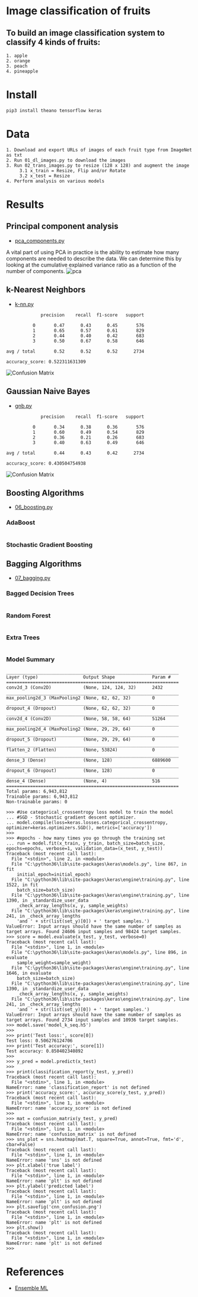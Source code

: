 # Image classification of fruits

## To build an image classification system to classify 4 kinds of fruits: 
~~~
1. apple
2. orange
3. peach
4. pineapple
~~~

# Install
~~~
pip3 install theano tensorflow keras
~~~

# Data
~~~
1. Download and export URLs of images of each fruit type from ImageNet as txt
2. Run 01_dl_images.py to download the images
3. Run 02_trans_images.py to resize (128 x 128) and augment the image 
     3.1 x_train = Resize, Flip and/or Rotate
     3.2 x_test = Resize
4. Perform analysis on various models
~~~

# Results

## Principal component analysis 
* [pca_components.py](pca_components.py)

A vital part of using PCA in practice is the ability to estimate how many components are needed to describe the data. We can determine this by looking at the cumulative explained variance ratio as a function of the number of components.
![pca](results/pca/pca.png)

## k-Nearest Neighbors
* [k-nn.py](k-nn.py)
~~~
             precision    recall  f1-score   support

          0       0.47      0.43      0.45       576
          1       0.65      0.57      0.61       829
          2       0.44      0.40      0.42       683
          3       0.50      0.67      0.58       646

avg / total       0.52      0.52      0.52      2734

accuracy_score: 0.522311631309
~~~
![Confusion Matrix](results/knn/knn_confusion.png)

## Gaussian Naive Bayes
* [gnb.py](gnb.py)
~~~
             precision    recall  f1-score   support

          0       0.34      0.38      0.36       576
          1       0.60      0.49      0.54       829
          2       0.36      0.21      0.26       683
          3       0.40      0.63      0.49       646

avg / total       0.44      0.43      0.42      2734

accuracy_score: 0.430504754938
~~~
![Confusion Matrix](results/gnb/gnb_confusion.png)

## Boosting Algorithms
* [06_boosting.py](06_boosting.py)
### AdaBoost
~~~
~~~

### Stochastic Gradient Boosting

## Bagging Algorithms
* [07_bagging.py](07_bagging.py)
### Bagged Decision Trees
~~~
~~~

### Random Forest
~~~
~~~

### Extra Trees
~~~
~~~

### Model Summary
~~~
_________________________________________________________________
Layer (type)                 Output Shape              Param #
=================================================================
conv2d_3 (Conv2D)            (None, 124, 124, 32)      2432
_________________________________________________________________
max_pooling2d_3 (MaxPooling2 (None, 62, 62, 32)        0
_________________________________________________________________
dropout_4 (Dropout)          (None, 62, 62, 32)        0
_________________________________________________________________
conv2d_4 (Conv2D)            (None, 58, 58, 64)        51264
_________________________________________________________________
max_pooling2d_4 (MaxPooling2 (None, 29, 29, 64)        0
_________________________________________________________________
dropout_5 (Dropout)          (None, 29, 29, 64)        0
_________________________________________________________________
flatten_2 (Flatten)          (None, 53824)             0
_________________________________________________________________
dense_3 (Dense)              (None, 128)               6889600
_________________________________________________________________
dropout_6 (Dropout)          (None, 128)               0
_________________________________________________________________
dense_4 (Dense)              (None, 4)                 516
=================================================================
Total params: 6,943,812
Trainable params: 6,943,812
Non-trainable params: 0
~~~

~~~
>>> #Use categorical_crossentropy loss model to train the model
... #SGD - Stochastic gradient descent optimizer.
... model.compile(loss=keras.losses.categorical_crossentropy, optimizer=keras.optimizers.SGD(), metrics=['accuracy'])
>>>
>>> #epochs - how many times you go through the training set
... run = model.fit(x_train, y_train, batch_size=batch_size, epochs=epochs, verbose=1, validation_data=(x_test, y_test))
Traceback (most recent call last):
  File "<stdin>", line 2, in <module>
  File "C:\python36\lib\site-packages\keras\models.py", line 867, in fit
    initial_epoch=initial_epoch)
  File "C:\python36\lib\site-packages\keras\engine\training.py", line 1522, in fit
    batch_size=batch_size)
  File "C:\python36\lib\site-packages\keras\engine\training.py", line 1390, in _standardize_user_data
    _check_array_lengths(x, y, sample_weights)
  File "C:\python36\lib\site-packages\keras\engine\training.py", line 241, in _check_array_lengths
    'and ' + str(list(set_y)[0]) + ' target samples.')
ValueError: Input arrays should have the same number of samples as target arrays. Found 24606 input samples and 98424 target samples.
>>> score = model.evaluate(x_test, y_test, verbose=0)
Traceback (most recent call last):
  File "<stdin>", line 1, in <module>
  File "C:\python36\lib\site-packages\keras\models.py", line 896, in evaluate
    sample_weight=sample_weight)
  File "C:\python36\lib\site-packages\keras\engine\training.py", line 1646, in evaluate
    batch_size=batch_size)
  File "C:\python36\lib\site-packages\keras\engine\training.py", line 1390, in _standardize_user_data
    _check_array_lengths(x, y, sample_weights)
  File "C:\python36\lib\site-packages\keras\engine\training.py", line 241, in _check_array_lengths
    'and ' + str(list(set_y)[0]) + ' target samples.')
ValueError: Input arrays should have the same number of samples as target arrays. Found 2734 input samples and 10936 target samples.
>>> model.save('model_k_seq.h5')
>>>
>>> print('Test loss:', score[0])
Test loss: 0.506276124706
>>> print('Test accuracy:', score[1])
Test accuracy: 0.850402340892
>>>
>>> y_pred = model.predict(x_test)
>>>
>>> print(classification_report(y_test, y_pred))
Traceback (most recent call last):
  File "<stdin>", line 1, in <module>
NameError: name 'classification_report' is not defined
>>> print('accuracy_score:', accuracy_score(y_test, y_pred))
Traceback (most recent call last):
  File "<stdin>", line 1, in <module>
NameError: name 'accuracy_score' is not defined
>>>
>>> mat = confusion_matrix(y_test, y_pred)
Traceback (most recent call last):
  File "<stdin>", line 1, in <module>
NameError: name 'confusion_matrix' is not defined
>>> sns_plot = sns.heatmap(mat.T, square=True, annot=True, fmt='d', cbar=False)
Traceback (most recent call last):
  File "<stdin>", line 1, in <module>
NameError: name 'sns' is not defined
>>> plt.xlabel('true label')
Traceback (most recent call last):
  File "<stdin>", line 1, in <module>
NameError: name 'plt' is not defined
>>> plt.ylabel('predicted label')
Traceback (most recent call last):
  File "<stdin>", line 1, in <module>
NameError: name 'plt' is not defined
>>> plt.savefig('cnn_confusion.png')
Traceback (most recent call last):
  File "<stdin>", line 1, in <module>
NameError: name 'plt' is not defined
>>> plt.show()
Traceback (most recent call last):
  File "<stdin>", line 1, in <module>
NameError: name 'plt' is not defined
>>>
~~~

# References
* [Ensemble ML](https://machinelearningmastery.com/ensemble-machine-learning-algorithms-python-scikit-learn/)

